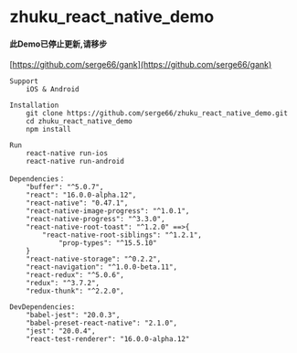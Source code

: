 # zhuku_react_native_demo


  #### 此Demo已停止更新,请移步
  [https://github.com/serge66/gank](https://github.com/serge66/gank)
  


    Support
        iOS & Android

    Installation
        git clone https://github.com/serge66/zhuku_react_native_demo.git
        cd zhuku_react_native_demo 
        npm install

    Run
        react-native run-ios
        react-native run-android

    Dependencies：
        "buffer": "^5.0.7",
        "react": "16.0.0-alpha.12",
        "react-native": "0.47.1",
        "react-native-image-progress": "^1.0.1",
        "react-native-progress": "^3.3.0",
        "react-native-root-toast": "^1.2.0" ==>{
            "react-native-root-siblings": "^1.2.1",
                "prop-types": "^15.5.10"
        }
        "react-native-storage": "^0.2.2",
        "react-navigation": "^1.0.0-beta.11",
        "react-redux": "^5.0.6",
        "redux": "^3.7.2",
        "redux-thunk": "^2.2.0",

    DevDependencies:
        "babel-jest": "20.0.3",
        "babel-preset-react-native": "2.1.0",
        "jest": "20.0.4",
        "react-test-renderer": "16.0.0-alpha.12"
  
